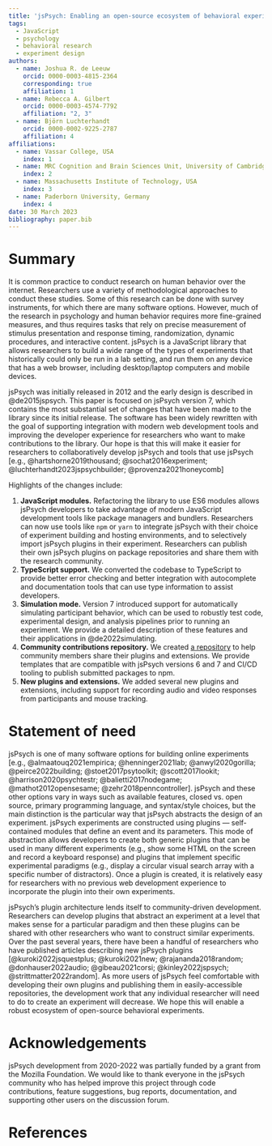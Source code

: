 ```yaml
---
title: 'jsPsych: Enabling an open-source ecosystem of behavioral experiments'
tags:
  - JavaScript
  - psychology
  - behavioral research
  - experiment design
authors:
  - name: Joshua R. de Leeuw
    orcid: 0000-0003-4815-2364
    corresponding: true
    affiliation: 1
  - name: Rebecca A. Gilbert
    orcid: 0000-0003-4574-7792
    affiliation: "2, 3"
  - name: Björn Luchterhandt
    orcid: 0000-0002-9225-2787
    affiliation: 4
affiliations:
  - name: Vassar College, USA
    index: 1
  - name: MRC Cognition and Brain Sciences Unit, University of Cambridge, UK
    index: 2
  - name: Massachusetts Institute of Technology, USA
    index: 3
  - name: Paderborn University, Germany
    index: 4
date: 30 March 2023
bibliography: paper.bib
---
```


# Summary

It is common practice to conduct research on human behavior over the internet. Researchers use a variety of methodological approaches to conduct these studies. Some of this research can be done with survey instruments, for which there are many software options. However, much of the research in psychology and human behavior requires more fine-grained measures, and thus requires tasks that rely on precise measurement of stimulus presentation and response timing, randomization, dynamic procedures, and interactive content. jsPsych is a JavaScript library that allows researchers to build a wide range of the types of experiments that historically could only be run in a lab setting, and run them on any device that has a web browser, including desktop/laptop computers and mobile devices. 

jsPsych was initially released in 2012 and the early design is described in @de2015jspsych. This paper is focused on jsPsych version 7, which contains the most substantial set of changes that have been made to the library since its initial release. The software has been widely rewritten with the goal of supporting integration with modern web development tools and improving the developer experience for researchers who want to make contributions to the library. Our hope is that this will make it easier for researchers to collaboratively develop jsPsych and tools that use jsPsych [e.g., @hartshorne2019thousand; @sochat2016experiment; @luchterhandt2023jspsychbuilder; @provenza2021honeycomb]

Highlights of the changes include:

1. **JavaScript modules.** Refactoring the library to use ES6 modules allows jsPsych developers to take advantage of modern JavaScript development tools like package managers and bundlers. Researchers can now use tools like `npm` or `yarn` to integrate jsPsych with their choice of experiment building and hosting environments, and to selectively import jsPsych plugins in their experiment. Researchers can publish their own jsPsych plugins on package repositories and share them with the research community.
2. **TypeScript support.** We converted the codebase to TypeScript to provide better error checking and better integration with autocomplete and documentation tools that can use type information to assist developers.
3. **Simulation mode.** Version 7 introduced support for automatically simulating participant behavior, which can be used to robustly test code, experimental design, and analysis pipelines prior to running an experiment. We provide a detailed description of these features and their applications in @de2022simulating.
4. **Community contributions repository.** We created [a repository](https://github.com/jspsych/jspsych-contrib) to help community members share their plugins and extensions. We provide templates that are compatible with jsPsych versions 6 and 7 and CI/CD tooling to publish submitted packages to npm. 
5. **New plugins and extensions.** We added several new plugins and extensions, including support for recording audio and video responses from participants and mouse tracking.

# Statement of need

jsPsych is one of many software options for building online experiments [e.g., @almaatouq2021empirica; @henninger2021lab; @anwyl2020gorilla; @peirce2022building; @stoet2017psytoolkit; @scott2017lookit; @harrison2020psychtestr; @balietti2017nodegame; @mathot2012opensesame; @zehr2018penncontroller]. jsPsych and these other options vary in ways such as available features, closed vs. open source, primary programming language, and syntax/style choices, but the main distinction is the particular way that jsPsych abstracts the design of an experiment. jsPsych experiments are constructed using plugins — self-contained modules that define an event and its parameters. This mode of abstraction allows developers to create both generic plugins that can be used in many different experiments (e.g., show some HTML on the screen and record a keyboard response) and plugins that implement specific experimental paradigms  (e.g., display a circular visual search array with a specific number of distractors). Once a plugin is created, it is relatively easy for researchers with no previous web development experience to incorporate the plugin into their own experiments.

jsPsych’s plugin architecture lends itself to community-driven development. Researchers can develop plugins that abstract an experiment at a level that makes sense for a particular paradigm and then these plugins can be shared with other researchers who want to construct similar experiments. Over the past several years, there have been a handful of researchers who have published articles describing new jsPsych plugins [@kuroki2022jsquestplus; @kuroki2021new; @rajananda2018random; @donhauser2022audio; @gibeau2021corsi; @kinley2022jspsych; @strittmatter2022random]. As more users of jsPsych feel comfortable with developing their own plugins and publishing them in easily-accessible repositories, the development work that any individual researcher will need to do to create an experiment will decrease. We hope this will enable a robust ecosystem of open-source behavioral experiments.

# Acknowledgements

jsPsych development from 2020-2022 was partially funded by a grant from the Mozilla Foundation. We would like to thank everyone in the jsPsych community who has helped improve this project through code contributions, feature suggestions, bug reports, documentation, and supporting other users on the discussion forum.

# References